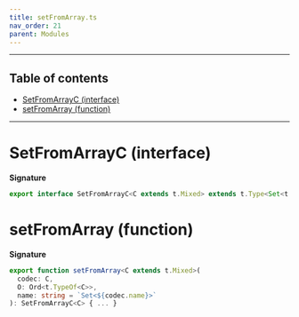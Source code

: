 ```yaml
---
title: setFromArray.ts
nav_order: 21
parent: Modules
---
```


---

<h2 class="text-delta">Table of contents</h2>

- [SetFromArrayC (interface)](#setfromarrayc-interface)
- [setFromArray (function)](#setfromarray-function)

---

# SetFromArrayC (interface)

**Signature**

```ts
export interface SetFromArrayC<C extends t.Mixed> extends t.Type<Set<t.TypeOf<C>>, Array<t.OutputOf<C>>, unknown> {}
```

# setFromArray (function)

**Signature**

```ts
export function setFromArray<C extends t.Mixed>(
  codec: C,
  O: Ord<t.TypeOf<C>>,
  name: string = `Set<${codec.name}>`
): SetFromArrayC<C> { ... }
```
